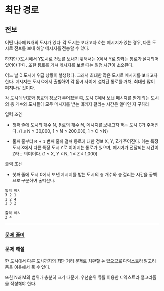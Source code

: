 # 최단 경로

## 전보

어떤 나라에 N개의 도시가 있다. 각 도시는 보내고자 하는 메시지가 있는 경우, 다른 도시로 전보를 보내 해당 메시지를 전송할 수 있다.

하지만 X도시에서 Y도시로 전보를 보내기 위해서는 X에서 Y로 향하는 통로가 설치되어 있어야 한다. 또한 통로를 거쳐 메시지를 보낼 때는 일정 시간이 소요된다.

어느 날 C 도시에 위급 상황이 발생했다. 그래서 최대한 많은 도시로 메시지를 보내고자 한다. 메시지는 도시 C에서 출발하여 각 돋시 사이에 설치된 통로를 거쳐, 최대한 많이 퍼져나갈 것이다.

각 도시의 번호와 통로의 정보가 주어졌을 때, 도시 C에서 보낸 메시지를 받게 되는 도시의 총 개수와 도시들이 모두 메시지를 받는 데까지 걸리는 시간은 얼마인 지 구하라

입력 조건

- 첫째 줄에 도시의 개수 N, 통로의 개수 M, 메시지를 보내고자 하는 도시 C가 주어진다. (1 ≤ N ≤ 30,000, 1 ≤ M ≤ 200,000, 1 ≤ C ≤ N)

- 둘째 줄부터 `M + 1` 번째 줄에 걸쳐 통로에 대한 정보 X, Y, Z가 주어진다. 이는 특정 도시 X에서 다른 특정 도시 Y로 이어지는 통로가 있으며, 메시지가 전달되는 시간이 Z라는 의미이다. (1 ≤ X, Y ≤ N, 1 ≤ Z ≤ 1,000)

출력 조건

- 첫째 줄에 도시 C에서 보낸 메시지를 받는 도시의 총 개수와 총 걸리는 시간을 공백으로 구분하여 출력한다.

```
입력 예시
3 2 1
1 2 4
1 3 2
```

```
출력 예시
2 4
```

---

### [문제 풀이](./8-2.py)

### 문제 해설

한 도시에서 다른 도시까지의 최단 거리 문제로 치환할 수 있으므로 다익스트라 알고리즘을 이용해서 풀 수 있다.

또한 N과 M의 범위가 충분히 크기 때문에, 우선순위 큐를 이용한 다익스트라 알고리즘을 작성해야 한다.

